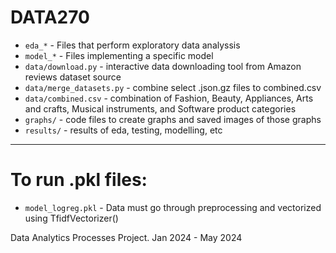 # DATA270

- `eda_*` - Files that perform exploratory data analyssis
- `model_*` - Files implementing a specific model
- `data/download.py` - interactive data downloading tool from Amazon reviews dataset source
- `data/merge_datasets.py` - combine select .json.gz files to combined.csv
- `data/combined.csv` - combination of Fashion, Beauty, Appliances, Arts and crafts, Musical instruments, and Software product categories
- `graphs/` - code files to create graphs and saved images of those graphs
- `results/` - results of eda, testing, modelling, etc
---

# To run .pkl files:

- `model_logreg.pkl` - Data must go through preprocessing and vectorized using TfidfVectorizer()

Data Analytics Processes Project. Jan 2024 - May 2024 
